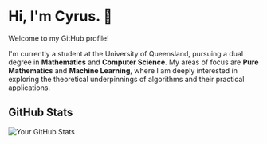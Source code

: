 # Hi, I'm Cyrus. 👋

Welcome to my GitHub profile!

I'm currently a student at the University of Queensland, pursuing a dual degree in **Mathematics** and **Computer Science**. My areas of focus are **Pure Mathematics** and **Machine Learning**, where I am deeply interested in exploring the theoretical underpinnings of algorithms and their practical applications.

## GitHub Stats

![Your GitHub Stats](https://github-readme-stats.vercel.app/api?username=cyrus-f&show_icons=true&theme=radical)

<!--
**cyrus-f/cyrus-f** is a ✨ _special_ ✨ repository because its `README.md` (this file) appears on your GitHub profile.

Here are some ideas to get you started:

- 🔭 I’m currently working on ...
- 🌱 I’m currently learning ...
- 👯 I’m looking to collaborate on ...
- 🤔 I’m looking for help with ...
- 💬 Ask me about ...
- 📫 How to reach me: ...
- 😄 Pronouns: ...
- ⚡ Fun fact: ...
-->
